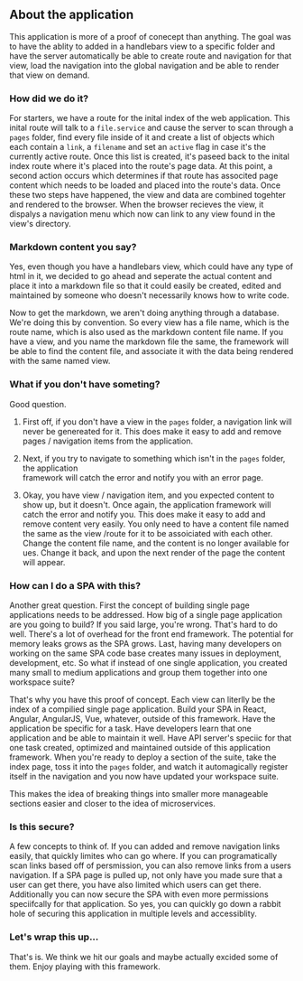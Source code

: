## <i class="fa fa-info-circle"></i> About the application

This application is more of a proof of conecept than anything. The goal was to have the ablity
to added in a handlebars view to a specific folder and have the server automatically be able 
to create route and navigation for that view, load the navigation into the global navigation 
and be able to render that view on demand. 

### How did we do it?

For starters, we have a route for the inital index of the web application. This inital route
will talk to a `file.service` and cause the server to scan through a `pages` folder, find every
file inside of it and create a list of objects which each contain a `link`, a `filename` and set
an `active` flag in case it's the currently active route. Once this list is created, it's paseed
back to the inital index route where it's placed into the route's page data. At this point, a 
second action occurs which determines if that route has associted page content which needs to be 
loaded and placed into the route's data. Once these two steps have happened, the view and data 
are combined togehter and rendered to the browser. When the browser recieves the view, it dispalys
a navigation menu which now can link to any view found in the view's directory. 

### Markdown content you say?

Yes, even though you have a handlebars view, which could have any type of html in it, we decided to 
go ahead and seperate the actual content and place it into a markdown file so that it could easily be
created, edited and maintained by someone who doesn't necessarily knows how to write code. 

Now to get the markdown, we aren't doing anything through a database. We're doing this by convention. 
So every view has a file name, which is the route name, which is also used as the markdown content file 
name. If you have a view, and you name the markdown file the same, the framework will be able to find
the content file, and associate it with the data being rendered with the same named view. 

### What if you don't have someting?

Good question. 

1. First off, if you don't have a view in the `pages` folder, a navigation link will never be              genereated for it. This does make it easy to add and remove pages / navigation items from the 
   application. 

2. Next, if you try to navigate to something which isn't in the `pages` folder, the application       
   framework will catch the error and notify you with an error page. 

3. Okay, you have view / navigation item, and you expected content to show up, but it doesn't. Once
   again, the application framework will catch the error and notify you. This does make it easy to add
   and remove content very easily. You only need to have a content file named the same as the view /route for it to be assoiciated with each other. Change the content file name, and the content is no longer available for ues. Change it back, and upon the next render of the page the content will appear.

### How can I do a SPA with this?

Another great question. First the concept of building single page applications needs to be addressed. 
How big of a single page application are you going to build? If you said large, you're wrong. That's 
hard to do well. There's a lot of overhead for the front end framework. The potential for memory leaks 
grows as the SPA grows. Last, having many developers on working on the same SPA code base creates many 
issues in deployment, development, etc. So what if instead of one single application, you created many 
small to medium applications and group them together into one workspace suite?

That's why you have this proof of concept. Each view can literlly be the index of a compilied single 
page application. Build your SPA in React, Angular, AngularJS, Vue, whatever, outside of this framework. Have the application be specific for a task. Have developers learn that one application and 
be able to maintain it well. Have API server's speciic for that one task created, optimized and maintained outside of this application framework. When you're ready to deploy a section of the suite, 
take the index page, toss it into the `pages` folder, and watch it automagically register itself in the 
navigation and you now have updated your workspace suite. 

This makes the idea of breaking things into smaller more manageable sections easier and closer to the 
idea of microservices. 

### Is this secure?

A few concepts to think of. If you can added and remove navigation links easily, that quickly limites
who can go where. If you can programatically scan links based off of persmission, you can also remove
links from a users navigation. If a SPA page is pulled up, not only have you made sure that a user can 
get there, you have also limited which users can get there. Additionally you can now secure the SPA 
with even more permissions speciifcally for that application. So yes, you can quickly go down a rabbit
hole of securing this application in multiple levels and accessiblity. 

### Let's wrap this up...

That's is. We think we hit our goals and maybe actually excided some of them. Enjoy playing with this framework. 

